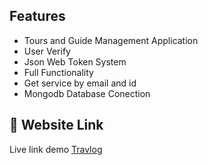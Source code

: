 
## Features

- Tours and Guide Management Application
- User Verify
- Json Web Token System
- Full Functionality
- Get service by email and id
- Mongodb Database Conection 


## 🔗 Website Link
Live link demo [Travlog](https://travlog-a6efa.web.app/)


